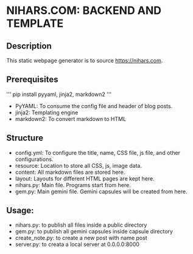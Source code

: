 # NIHARS.COM: BACKEND AND TEMPLATE

## Description
This static webpage generator is to source https://nihars.com.

## Prerequisites
''' pip install pyyaml, jinja2, markdown2 '''
* PyYAML:	To consume the config file and header of blog posts.
* jinja2:	Templating engine
* markdown2:	To convert markdown to HTML

## Structure
* config.yml:	To configure the title, name, CSS file, js file, and other configurations.
* resource:	Location to store all CSS, js, image data.
* content:	All markdown files are stored here.
* layout:	Layouts for different HTML pages are kept here.
* nihars.py:	Main file. Programs start from here.
* gem.py: Main gemini file. Gemini capsules will be created from here.

## Usage:
* nihars.py: to publish all files inside a public directory
* gem.py: to publish all gemini capsules inside capsule directory
* create_note.py: to create a new post with name post
* server.py: to creata a local server at 0.0.0.0:8000
